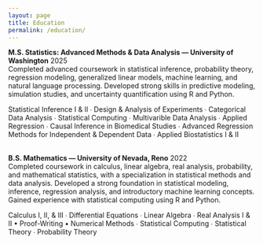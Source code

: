 ```yaml
---
layout: page
title: Education
permalink: /education/
---
```

**M.S. Statistics: Advanced Methods & Data Analysis — University of Washington** 2025<br>Completed advanced coursework in statistical inference, probability theory, regression modeling, generalized linear models, machine learning, and natural language processing. Developed strong skills in predictive modeling, simulation studies, and uncertainty quantification using R and Python.<br>

Statistical Inference I & II ∙ Design & Analysis of Experiments ∙ Categorical Data Analysis ∙ Statistical Computing ∙ Multivarible Data Analysis ∙ Applied Regression ∙ Causal Inference in Biomedical Studies ∙ Advanced Regression Methods for Independent & Dependent Data ∙ Applied Biostatistics I & II
<br><br>

**B.S. Mathematics — University of Nevada, Reno** 2022<br>Completed coursework in calculus, linear algebra, real analysis, probability, and mathematical statistics, with a specialization in statistical methods and data analysis. Developed a strong foundation in statistical modeling, inference, regression analysis, and introductory machine learning concepts. Gained experience with statistical computing using R and Python.<br>

Calculus I, II, & III ∙ Differential Equations ∙ Linear Algebra ∙ Real Analysis I & II • Proof-Writing • Numerical Methods ∙ Statistical Computing ∙ Statistical Theory ∙ Probability Theory 



